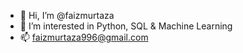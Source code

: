 - 👋 Hi, I’m @faizmurtaza
- 👀 I’m interested in Python, SQL & Machine Learning
- 📫 faizmurtaza996@gmail.com
